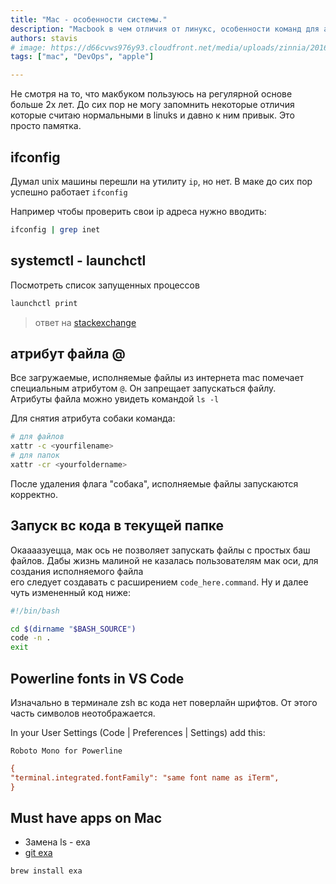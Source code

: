 ```yaml
---
title: "Mac - особенности системы."
description: "Macbook в чем отличия от линукс, особенности команд для админа - девопса"
authors: stavis
# image: https://d66cvws976y93.cloudfront.net/media/uploads/zinnia/2016/11/21/first_step.jpg
tags: ["mac", "DevOps", "apple"]

---
```


Не смотря на то, что макбуком пользуюсь на регулярной основе больше 2х лет. 
До сих пор не могу запомнить некоторые отличия которые считаю нормальными в linuks и давно к ним привык.
Это просто памятка.

<!--truncate-->

## ifconfig

Думал unix машины перешли на утилиту `ip`, но нет.
В маке до сих пор успешно работает `ifconfig`  

Например чтобы проверить свои ip адреса нужно вводить:

```bash
ifconfig | grep inet
```

## systemctl - launchctl

Посмотреть список запущенных процессов

```bash
launchctl print
```

> ответ на [stackexchange](https://apple.stackexchange.com/questions/364094/how-to-view-status-of-service-e-g-whether-its-running-in-a-format-similar-to)

## атрибут файла @

Все загружаемые, исполняемые файлы из интернета mac помечает специальным атрибутом `@`. Он запрещает запускаться файлу.  
Атрибуты файла можно увидеть командой `ls -l`  

Для снятия атрибута собаки команда:

```bash
# для файлов
xattr -c <yourfilename>
# для папок
xattr -cr <yourfoldername>
```

После удаления флага "собака", исполняемые файлы запускаются корректно.

## Запуск вс кода в текущей папке

Окаааазуецца, мак ось не позволяет запускать файлы с простых баш файлов.
Дабы жизнь малиной не казалась пользователям мак оси, для создания исполняемого файла  
его следует создавать с расширением `code_here.command`.
Ну и далее чуть измененный код ниже:

```bash
#!/bin/bash

cd $(dirname "$BASH_SOURCE")
code -n .
exit
```

## Powerline fonts in VS Code

Изначально в терминале zsh вс кода нет поверлайн шрифтов.
От этого часть символов неотображается.

In your User Settings (Code | Preferences | Settings) add this:

`Roboto Mono for Powerline`

```ini
{
"terminal.integrated.fontFamily": "same font name as iTerm",
}
```

## Must have apps on Mac

* Замена ls - exa
 * [git exa](https://github.com/ogham/exa)

```bash
brew install exa
```
